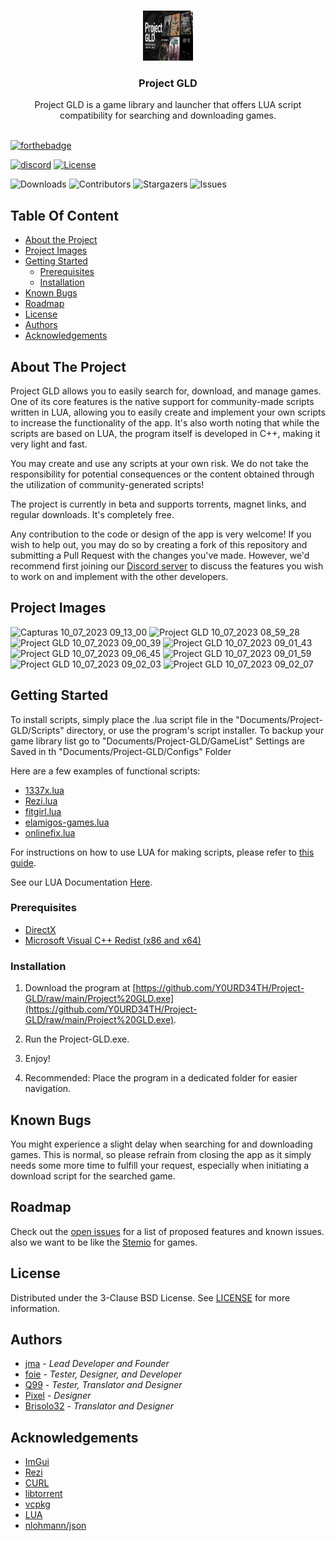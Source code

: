 <br/>
<p align="center">
  <a href="https://github.com/Y0URD34TH/Project-GLD">
    <img src="https://github.com/Y0URD34TH/Project-GLD/blob/main/Images/favicon.png?raw=true" alt="Logo" width="80" height="80">
  </a>

  <h3 align="center">Project GLD</h3>

  <p align="center">
    Project GLD is a game library and launcher that offers LUA script compatibility for searching and downloading games.
    <br/>
    <br/>
  </p>
</p>



[![forthebadge](https://svgshare.com/i/ufb.svg)](https://github.com/Y0URD34TH/Project-GLD/raw/main/Project%20GLD.exe)

[![discord](https://img.shields.io/badge/Discord-5865F2?style=for-the-badge&logo=discord&logoColor=white)](https://discord.gg/FyH6Z34vcZ)
[![License](https://img.shields.io/badge/License-BSD--3--Clause-blue?style=for-the-badge)](https://github.com/Y0URD34TH/Project-GLD/blob/main/LICENSE)


![Downloads](https://img.shields.io/github/downloads/Y0URD34TH/Project-GLD/total) ![Contributors](https://img.shields.io/github/contributors/Y0URD34TH/Project-GLD?color=dark-green) ![Stargazers](https://img.shields.io/github/stars/Y0URD34TH/Project-GLD?style=social) ![Issues](https://img.shields.io/github/issues/Y0URD34TH/Project-GLD) 


## Table Of Content

* [About the Project](#about-the-project)
* [Project Images](#project-images)
* [Getting Started](#getting-started)
  * [Prerequisites](#prerequisites)
  * [Installation](#installation)
* [Known Bugs](#known-bugs)
* [Roadmap](#roadmap)
* [License](#license)
* [Authors](#authors)
* [Acknowledgements](#acknowledgements)

## About The Project


Project GLD allows you to easily search for, download, and manage games. One of its core features is the native support for community-made scripts written in LUA, allowing you to easily create and implement your own scripts to increase the functionality of the app.
It's also worth noting that while the scripts are based on LUA, the program itself is developed in C++, making it very light and fast.

You may create and use any scripts at your own risk. We do not take the responsibility for potential consequences or the content obtained through the utilization of community-generated scripts!

The project is currently in beta and supports torrents, magnet links, and regular downloads.
It's completely free.

Any contribution to the code or design of the app is very welcome! If you wish to help out, you may do so by creating a fork of this repository and submitting a Pull Request with the changes you've made. However, we'd recommend first joining our [Discord server](https://discord.gg/FyH6Z34vcZ) to discuss the features you wish to work on and implement with the other developers.

## Project Images

![Capturas 10_07_2023 09_13_00](https://github.com/Y0URD34TH/Project-GLD/assets/58450502/e548b87e-4329-4b90-8200-8d37584ad611)
![Project GLD 10_07_2023 08_59_28](https://github.com/Y0URD34TH/Project-GLD/assets/58450502/02774cf7-f3be-4b8d-9787-e887ca9390b3)
![Project GLD 10_07_2023 09_00_39](https://github.com/Y0URD34TH/Project-GLD/assets/58450502/8c6ef166-ec20-4cdc-8ee6-aba1c54b9271)
![Project GLD 10_07_2023 09_01_43](https://github.com/Y0URD34TH/Project-GLD/assets/58450502/f07aa875-79b6-4453-b9ce-6b352c0f903d)
![Project GLD 10_07_2023 09_06_45](https://github.com/Y0URD34TH/Project-GLD/assets/58450502/de97c7c0-82e3-46f1-b82f-3611856976a5)
![Project GLD 10_07_2023 09_01_59](https://github.com/Y0URD34TH/Project-GLD/assets/58450502/04fad2b8-6b21-47cf-a3ac-f6fe1b326516)
![Project GLD 10_07_2023 09_02_03](https://github.com/Y0URD34TH/Project-GLD/assets/58450502/f59de897-dbad-4956-818f-f4e9b7d3b4ca)
![Project GLD 10_07_2023 09_02_07](https://github.com/Y0URD34TH/Project-GLD/assets/58450502/1213f3fb-da58-4906-8942-d33bbaab1c24)


## Getting Started

To install scripts, simply place the .lua script file in the "Documents/Project-GLD/Scripts" directory, or use the program's script installer.
To backup your game library list go to "Documents/Project-GLD/GameList"
Settings are Saved in th "Documents/Project-GLD/Configs" Folder

Here are a few examples of functional scripts:

* [1337x.lua](https://github.com/Y0URD34TH/Project-GLD/blob/main/Scripts/1337x.lua)
* [Rezi.lua](https://github.com/Y0URD34TH/Project-GLD/blob/main/Scripts/Rezi.lua)
* [fitgirl.lua](https://github.com/Y0URD34TH/Project-GLD/blob/main/Scripts/fitgirl.lua)
* [elamigos-games.lua](https://github.com/Y0URD34TH/Project-GLD/blob/main/Scripts/elamigos-games.lua)
* [onlinefix.lua](https://github.com/Y0URD34TH/Project-GLD/blob/main/Scripts/onlinefix.lua)

For instructions on how to use LUA for making scripts, please refer to [this guide](https://github.com/Y0URD34TH/Project-GLD/blob/main/LuaParams.MD).

See our LUA Documentation [Here](https://github.com/Y0URD34TH/Project-GLD/blob/main/LuaParams.MD).

### Prerequisites

* [DirectX](https://www.microsoft.com/pt-br/download/details.aspx?id=35)
* [Microsoft Visual C++ Redist (x86 and x64)](https://www.techpowerup.com/download/visual-c-redistributable-runtime-package-all-in-one/)

### Installation

1. Download the program at [https://github.com/Y0URD34TH/Project-GLD/raw/main/Project%20GLD.exe](https://github.com/Y0URD34TH/Project-GLD/raw/main/Project%20GLD.exe).

2. Run the Project-GLD.exe.

3. Enjoy!

4. Recommended: Place the program in a dedicated folder for easier navigation.

## Known Bugs

You might experience a slight delay when searching for and downloading games. This is normal, so please refrain from closing the app as it simply needs some more time to fulfill your request, especially when initiating a download script for the searched game.

## Roadmap

Check out the [open issues](https://github.com/Y0URD34TH/Project-GLD/issues) for a list of proposed features and known issues.
also we want to be like the [Stemio](https://www.stremio.com/) for games.

## License

Distributed under the 3-Clause BSD License. See [LICENSE](https://github.com/Y0URD34TH/Project-GLD/blob/main/LICENSE.md) for more information.

## Authors

* [jma](https://github.com/Y0URD34TH) - *Lead Developer and Founder*
* [foie]() - *Tester, Designer, and Developer*
* [Q99](https://github.com/qiracy) - *Tester, Translator and Designer*
* [Pixel](https://github.com/piqseu) - *Designer*
* [Brisolo32](https://github.com/Brisolo32) - *Translator and Designer*

## Acknowledgements

* [ImGui](https://github.com/ocornut/imgui)
* [Rezi](https://rezi.one/)
* [CURL](https://github.com/curl/curl)
* [libtorrent](https://www.libtorrent.org/)
* [vcpkg](https://vcpkg.io/en/)
* [LUA](https://www.lua.org/)
* [nlohmann/json](https://github.com/nlohmann/json)
